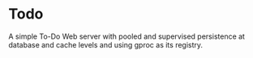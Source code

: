 Todo
====

A simple To-Do Web server with pooled and supervised persistence at database and cache levels and using gproc as its registry.

